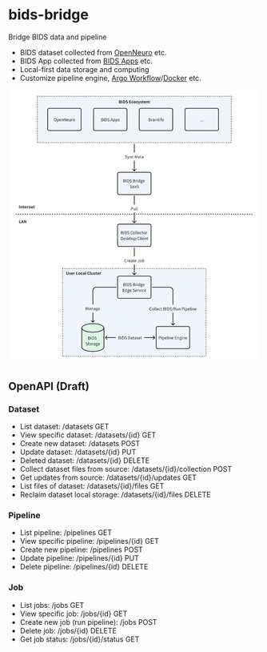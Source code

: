 # bids-bridge
Bridge BIDS data and pipeline

- BIDS dataset collected from [OpenNeuro](https://www.openneuro.org) etc.
- BIDS App collected from [BIDS Apps](https://bids-apps.neuroimaging.io/) etc.
- Local-first data storage and computing
- Customize pipeline engine, [Argo Workflow](https://argoproj.github.io/workflows/)/[Docker](https://www.docker.com) etc.

![Arch](./docs/bids-bridge.png)


## OpenAPI (Draft)

### Dataset

- List dataset: /datasets GET
- View specific dataset: /datasets/{id} GET
- Create new dataset: /datasets POST
- Update dataset: /datasets/{id} PUT
- Deleted dataset: /datasets/{id} DELETE
- Collect dataset files from source: /datasets/{id}/collection POST
- Get updates from source: /datasets/{id}/updates GET
- List files of dataset: /datasets/{id}/files GET
- Reclaim dataset local storage: /datasets/{id}/files DELETE

### Pipeline
- List pipeline: /pipelines GET
- View specific pipeline: /pipelines/{id} GET
- Create new pipeline: /pipelines POST
- Update pipeline: /pipelines/{id} PUT
- Delete pipeline: /pipelines/{id} DELETE

### Job
- List jobs: /jobs GET
- View specific job: /jobs/{id} GET
- Create new job (run pipeline): /jobs POST
- Delete job: /jobs/{id} DELETE
- Get job status: /jobs/{id}/status GET
